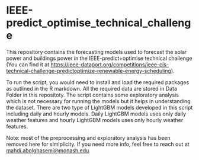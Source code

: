# IEEE-predict_optimise_technical_challenge

This repository contains the forecasting models used to forecast the solar power and buildings power in the IEEE-predict+optimise technical challenge (You can find it at https://ieee-dataport.org/competitions/ieee-cis-technical-challenge-predictoptimize-renewable-energy-scheduling).

To run the script, you would need to install and load the required packages as outlined in the R markdown. 
All the required data are stored in Data Folder in this repositoty.
The script contains some exploratory analysis which is not necessary for running the models but it helps in understanding the dataset.
There are two type of LightGBM models developed in this script including daily and hourly models. Daily LightGBM models uses only daily weather features and hourly LightGBM models uses only hourly weather features. 

Note: most of the preprocessing and exploratory analysis has been removed here for simiplicity. If you need more info, feel free to reach out at mahdi.abolghasemi@monash.edu. 
